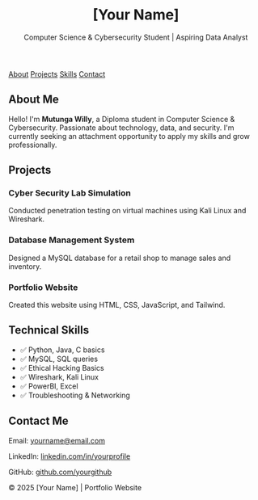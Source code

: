 <!DOCTYPE html>
<html lang="en">
<head>
  <meta charset="UTF-8">
  <meta name="viewport" content="width=device-width, initial-scale=1.0">
  <title>Mutunga Willy- Portfolio</title>
  <script src="https://cdn.tailwindcss.com"></script>
</head>
<body class="bg-gray-100 text-gray-900">

  <!-- Header -->
  <header class="bg-gray-900 text-white py-10">
    <div class="max-w-4xl mx-auto text-center">
      <h1 class="text-4xl font-bold">[Your Name]</h1>
      <p class="text-lg mt-2">Computer Science & Cybersecurity Student | Aspiring Data Analyst</p>
    </div>
  </header>

  <!-- Navigation -->
  <nav class="bg-gray-800">
    <div class="max-w-4xl mx-auto flex justify-center space-x-6 py-3">
      <a href="#about" class="text-white hover:text-yellow-400">About</a>
      <a href="#projects" class="text-white hover:text-yellow-400">Projects</a>
      <a href="#skills" class="text-white hover:text-yellow-400">Skills</a>
      <a href="#contact" class="text-white hover:text-yellow-400">Contact</a>
    </div>
  </nav>

  <!-- About Section -->
  <section id="about" class="max-w-4xl mx-auto my-12 p-6 bg-white rounded-xl shadow">
    <h2 class="text-2xl font-semibold mb-4">About Me</h2>
    <p>Hello! I'm <b>Mutunga Willy</b>, a Diploma student in Computer Science & Cybersecurity. 
       Passionate about technology, data, and security. I'm currently seeking an 
       attachment opportunity to apply my skills and grow professionally.</p>
  </section>

  <!-- Projects Section -->
  <section id="projects" class="max-w-4xl mx-auto my-12 p-6 bg-white rounded-xl shadow">
    <h2 class="text-2xl font-semibold mb-4">Projects</h2>
    <div class="space-y-4">
      <div class="p-4 border rounded-lg hover:shadow-lg transition">
        <h3 class="font-bold">Cyber Security Lab Simulation</h3>
        <p>Conducted penetration testing on virtual machines using Kali Linux and Wireshark.</p>
      </div>
      <div class="p-4 border rounded-lg hover:shadow-lg transition">
        <h3 class="font-bold">Database Management System</h3>
        <p>Designed a MySQL database for a retail shop to manage sales and inventory.</p>
      </div>
      <div class="p-4 border rounded-lg hover:shadow-lg transition">
        <h3 class="font-bold">Portfolio Website</h3>
        <p>Created this website using HTML, CSS, JavaScript, and Tailwind.</p>
      </div>
    </div>
  </section>

  <!-- Skills Section -->
  <section id="skills" class="max-w-4xl mx-auto my-12 p-6 bg-white rounded-xl shadow">
    <h2 class="text-2xl font-semibold mb-4">Technical Skills</h2>
    <ul class="grid grid-cols-2 gap-3">
      <li>✅ Python, Java, C basics</li>
      <li>✅ MySQL, SQL queries</li>
      <li>✅ Ethical Hacking Basics</li>
      <li>✅ Wireshark, Kali Linux</li>
      <li>✅ PowerBI, Excel</li>
      <li>✅ Troubleshooting & Networking</li>
    </ul>
  </section>

  <!-- Contact Section -->
  <section id="contact" class="max-w-4xl mx-auto my-12 p-6 bg-white rounded-xl shadow text-center">
    <h2 class="text-2xl font-semibold mb-4">Contact Me</h2>
    <p>Email: <a href="mailto:yourname@email.com" class="text-blue-600">yourname@email.com</a></p>
    <p>LinkedIn: <a href="https://linkedin.com/in/yourprofile" target="_blank" class="text-blue-600">linkedin.com/in/yourprofile</a></p>
    <p>GitHub: <a href="https://github.com/yourgithub" target="_blank" class="text-blue-600">github.com/yourgithub</a></p>
  </section>

  <!-- Footer -->
  <footer class="bg-gray-900 text-white py-4 text-center">
    <p>© 2025 [Your Name] | Portfolio Website</p>
  </footer>

</body>
</html>
